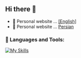 ## Hi there 👋
- 🔭 Personal website ... <a href="https://atyscode.ir/cv">[English]</a>
- 🔭 Personal website ... <a href="https://atyscode.ir">Persian</a>

### 🧠 Languages and Tools:

[![My Skills](https://skillicons.dev/icons?i=java,kotlin,flutter,dart,python,django&theme=light&perline=6)](https://atyscode.ir)

<!--
**hharddy/hharddy** is a ✨ _special_ ✨ repository because its `README.md` (this file) appears on your GitHub profile.

Here are some ideas to get you started:

- 🔭 I’m currently working on ...
- 🌱 I’m currently learning ...
- 👯 I’m looking to collaborate on ...
- 🤔 I’m looking for help with ...
- 💬 Ask me about ...
- 📫 How to reach me: ...
- 😄 Pronouns: ...
- ⚡ Fun fact: ...
-->
